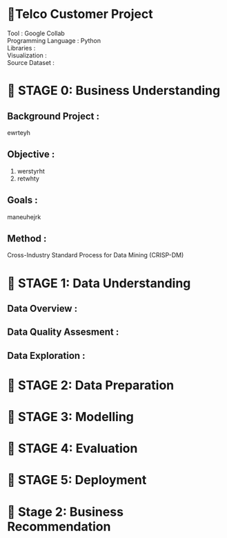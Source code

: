 # 📔**Telco Customer Project**
Tool : Google Collab <br>
Programming Language : Python <br>
Libraries : <br>
Visualization : <br>
Source Dataset : <br>

# 📂 STAGE 0: Business Understanding
## Background Project :
ewrteyh

## Objective :
1. werstyrht
2. retwhty

## Goals :
maneuhejrk

## Method :
Cross-Industry Standard Process for Data Mining (CRISP-DM)
<br>

# 📂 STAGE 1: Data Understanding
## Data Overview :

## Data Quality Assesment :

## Data Exploration :

# 📂 STAGE 2: Data Preparation

# 📂 STAGE 3: Modelling

# 📂 STAGE 4: Evaluation

# 📂 STAGE 5: Deployment

# 📂 Stage 2: Business Recommendation
